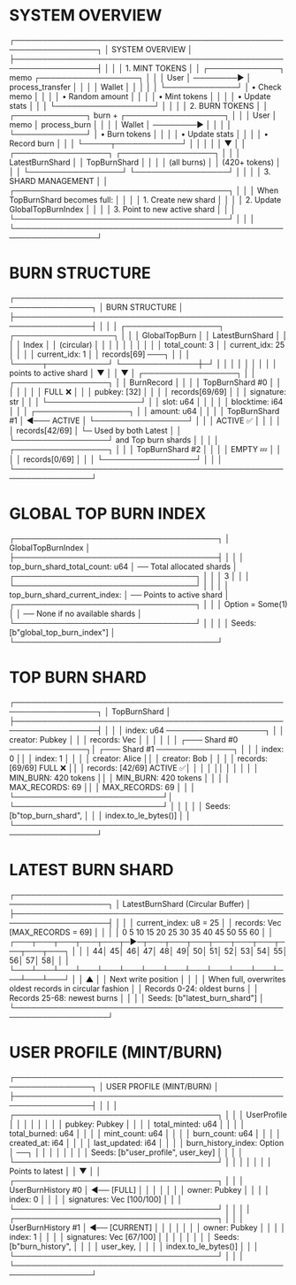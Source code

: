 # SYSTEM OVERVIEW

┌─────────────────────────────────────────────────────────────────┐
│                         SYSTEM OVERVIEW                         │
├─────────────────────────────────────────────────────────────────┤
│                                                                 │
│  1. MINT TOKENS                                                 │
│     ┌─────────────┐    memo    ┌──────────────────┐             │
│     │   User      │ ────────►  │ process_transfer │             │
│     │   Wallet    │            │                  │             │
│     └─────────────┘            │  • Check memo    │             │
│                                │  • Random amount │             │
│                                │  • Mint tokens   │             │
│                                │  • Update stats  │             │
│                                └──────────────────┘             │
│                                                                 │
│  2. BURN TOKENS                                                 │
│     ┌─────────────┐   burn +   ┌──────────────────┐             │
│     │   User      │   memo     │  process_burn    │             │
│     │   Wallet    │ ────────►  │                  │             │
│     └─────────────┘            │  • Burn tokens   │             │
│                                │  • Update stats  │             │
│                                │  • Record burn   │             │
│                                └─────┬────────────┘             │
│                                      │                          │
│                                      ▼                          │
│     ┌─────────────────┐     ┌─────────────────┐                 │
│     │ LatestBurnShard │     │  TopBurnShard   │                 │
│     │   (all burns)   │     │ (420+ tokens)   │                 │
│     └─────────────────┘     └─────────────────┘                 │
│                                                                 │
│  3. SHARD MANAGEMENT                                            │
│     ┌───────────────────────────────────────┐                   │
│     │  When TopBurnShard becomes full:      │                   │
│     │  1. Create new shard                  │                   │
│     │  2. Update GlobalTopBurnIndex         │                   │
│     │  3. Point to new active shard         │                   │
│     └───────────────────────────────────────┘                   │
│                                                                 │
└─────────────────────────────────────────────────────────────────┘


# BURN STRUCTURE

┌────────────────────────────────────────────────────────────────┐
│                        BURN STRUCTURE                          │
├────────────────────────────────────────────────────────────────┤
│                                                                │
│  ┌─────────────────┐    ┌──────────────────┐                   │
│  │ GlobalTopBurn   │    │ LatestBurnShard  │                   │
│  │     Index       │    │   (circular)     │                   │
│  │                 │    │                  │                   │
│  │ total_count: 3  │    │ current_idx: 25  │                   │
│  │ current_idx: 1  │    │ records[69] ───┐ │                   │
│  └─────┬───────────┘    └──────────────┼─┘ │                   │
│        │                               │   │                   │
│        │ points to active shard        │   ▼                   │
│        ▼                               │ ┌─────────────────┐   │
│  ┌─────────────────┐                   │ │   BurnRecord    │   │
│  │ TopBurnShard #0 │                   │ │                 │   │
│  │     FULL ❌     │                   │ │ pubkey: [32]    │   │
│  │ records[69/69]  │                   │ │ signature: str  │   │
│  └─────────────────┘                   │ │ slot: u64       │   │
│                                        │ │ blocktime: i64  │   │
│  ┌─────────────────┐                   │ │ amount: u64     │   │
│  │ TopBurnShard #1 │ ◄─── ACTIVE       │ └─────────────────┘   │
│  │     ACTIVE ✅   │                   │                       │
│  │ records[42/69]  │                   └─ Used by both Latest  │
│  └─────────────────┘                     and Top burn shards   │
│                                                                │
│  ┌─────────────────┐                                           │
│  │ TopBurnShard #2 │                                           │
│  │    EMPTY 💤     │                                           │
│  │ records[0/69]   │                                           │
│  └─────────────────┘                                           │
│                                                                │
└────────────────────────────────────────────────────────────────┘

# GLOBAL TOP BURN INDEX 

┌─────────────────────────────────────┐
│         GlobalTopBurnIndex          │
├─────────────────────────────────────┤
│                                     │
│  top_burn_shard_total_count: u64    │  ── Total allocated shards
│ ┌─────────────────────────────────┐ │
│ │            3                    │ │
│ └─────────────────────────────────┘ │
│                                     │
│  top_burn_shard_current_index:      │  ── Points to active shard
│ ┌─────────────────────────────────┐ │
│ │ Option<u64> = Some(1)           │ │  ── None if no available shards
│ └─────────────────────────────────┘ │
│                                     │
│  Seeds: [b"global_top_burn_index"]  │
└─────────────────────────────────────┘

# TOP BURN SHARD

┌─────────────────────────────────────────────────────────────────┐
│                           TopBurnShard                          │
├─────────────────────────────────────────────────────────────────┤
│                                                                 │
│  index: u64 ──────────────────┐                                 │
│  creator: Pubkey              │                                 │
│  records: Vec<BurnRecord>     │                                 │
│                               │                                 │
│  ┌─── Shard #0 ──────────────┐│   ┌─── Shard #1 ──────────────┐ │
│  │ index: 0                  ││   │ index: 1                  │ │
│  │ creator: Alice            ││   │ creator: Bob              │ │
│  │ records: [69/69] FULL ❌  ││   │ records: [42/69] ACTIVE ✅│ │
│  │                           ││   │                           │ │
│  │ MIN_BURN: 420 tokens      ││   │ MIN_BURN: 420 tokens      │ │
│  │ MAX_RECORDS: 69           ││   │ MAX_RECORDS: 69           │ │
│  └───────────────────────────┘│   └───────────────────────────┘ │
│                               │                                 │
│  Seeds: [b"top_burn_shard",   │                                 │
│          index.to_le_bytes()] │                                 │
└─────────────────────────────────────────────────────────────────┘

# LATEST BURN SHARD

┌───────────────────────────────────────────────────────────────────┐
│                    LatestBurnShard (Circular Buffer)              │
├───────────────────────────────────────────────────────────────────┤
│                                                                   │
│  current_index: u8 = 25                                           │
│  records: Vec<BurnRecord> [MAX_RECORDS = 69]                      │
│                                                                   │
│    0    5    10   15   20   25   30   35   40   45   50   55   60 │
│  ┌───┬───┬───┬───┬───┬─►─┬───┬───┬───┬───┬───┬───┬───┬───┬───┐    │
│  │ 44│ 45│ 46│ 47│ 48│ 49│ 50│ 51│ 52│ 53│ 54│ 55│ 56│ 57│ 58│    │
│  └───┴───┴───┴───┴───┴───┴───┴───┴───┴───┴───┴───┴───┴───┴───┘    │
│                         ▲                                         │
│                   Next write position                             │
│                                                                   │
│  When full, overwrites oldest records in circular fashion         │
│  Records 0-24: oldest burns                                       │
│  Records 25-68: newest burns                                      │
│                                                                   │
│  Seeds: [b"latest_burn_shard"]                                    │
└───────────────────────────────────────────────────────────────────┘

# USER PROFILE (MINT/BURN)

┌────────────────────────────────────────────────────────────────┐
│                   USER PROFILE (MINT/BURN)                     │
├────────────────────────────────────────────────────────────────┤
│                                                                │
│  ┌─────────────────────────────────────┐                       │
│  │           UserProfile               │                       │
│  │                                     │                       │
│  │  pubkey: Pubkey                     │                       │
│  │  total_minted: u64                  │                       │
│  │  total_burned: u64                  │                       │
│  │  mint_count: u64                    │                       │
│  │  burn_count: u64                    │                       │
│  │  created_at: i64                    │                       │
│  │  last_updated: i64                  │                       │
│  │  burn_history_index: Option<u64>    │ ──┐                   │
│  │                                     │   │                   │
│  │  Seeds: [b"user_profile", user_key] │   │                   │
│  └─────────────────────────────────────┘   │                   │
│                                            │                   │
│                                            │ Points to latest  │
│                                            ▼                   │
│  ┌─────────────────────────────────────┐                       │
│  │        UserBurnHistory #0           │ ◄── [FULL]            │
│  │                                     │                       │
│  │  owner: Pubkey                      │                       │
│  │  index: 0                           │                       │
│  │  signatures: Vec<String> [100/100]  │                       │
│  └─────────────────────────────────────┘                       │
│                                                                │
│  ┌─────────────────────────────────────┐                       │
│  │        UserBurnHistory #1           │ ◄── [CURRENT]         │
│  │                                     │                       │
│  │  owner: Pubkey                      │                       │
│  │  index: 1                           │                       │
│  │  signatures: Vec<String> [67/100]   │                       │
│  │                                     │                       │
│  │  Seeds: [b"burn_history",           │                       │
│  │          user_key,                  │                       │
│  │          index.to_le_bytes()]       │                       │
│  └─────────────────────────────────────┘                       │
│                                                                │
└────────────────────────────────────────────────────────────────┘